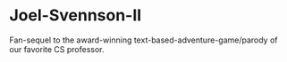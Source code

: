 # Joel-Svennson-II
Fan-sequel to the award-winning text-based-adventure-game/parody of our favorite CS professor.
